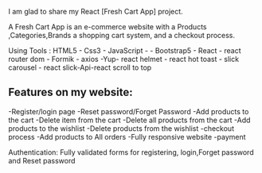 
I am glad to share my React [Fresh Cart App] project.

A Fresh Cart App is an e-commerce website with a Products ,Categories,Brands a shopping cart system, and a checkout process.


Using Tools : HTML5 - Css3 - JavaScript -  - Bootstrap5 - React - react router dom - Formik - axios  -Yup- react helmet - react hot toast - slick carousel - react slick-Api-react scroll to top


Features on my website:
---------------------------
-Register/login page
-Reset password/Forget Password
-Add products to the cart
-Delete item from the cart
-Delete all products from the cart
-Add products to the wishlist
-Delete products from the wishlist
-checkout process 
-Add products to All orders
-Fully responsive website
-payment

Authentication: Fully validated forms for registering, login,Forget password and Reset password 

